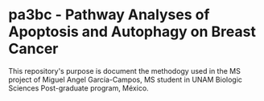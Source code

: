 # pa3bc - Pathway Analyses of Apoptosis and Autophagy on Breast Cancer

This repository's purpose is document the methodogy used in the MS project
of Miguel Angel García-Campos, MS student in UNAM Biologic Sciences
Post-graduate program, México.
